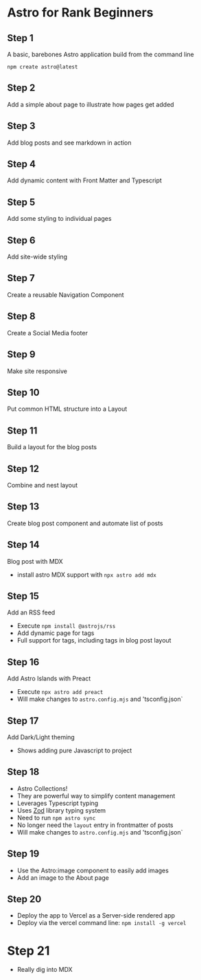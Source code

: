 # Astro for Rank Beginners

## Step 1

A basic, barebones Astro application build from the command line

`npm create astro@latest`

## Step 2

Add a simple about page to illustrate how pages get added

## Step 3

Add blog posts and see markdown in action

## Step 4

Add dynamic content with Front Matter and Typescript

## Step 5

Add some styling to individual pages

## Step 6

Add site-wide styling

## Step 7

Create a reusable Navigation Component

## Step 8

Create a Social Media footer

## Step 9

Make site responsive

## Step 10

 Put common HTML structure into a Layout

## Step 11

Build a layout for the blog posts

## Step 12

Combine and nest layout

## Step 13

Create blog post component and automate list of posts

## Step 14

Blog post with MDX

* install astro MDX support with `npx astro add mdx`

## Step 15

Add an RSS feed

* Execute `npm install @astrojs/rss`
* Add dynamic page for tags
* Full support for tags, including tags in blog post layout

## Step 16

Add Astro Islands with Preact

* Execute `npx astro add preact`
* Will make changes to `astro.config.mjs` and 'tsconfig.json`

## Step 17

Add Dark/Light theming

* Shows adding pure Javascript to project

## Step 18

* Astro Collections!
* They are powerful way to simplify content management
* Leverages Typescript typing
* Uses [Zod](https://zod.dev/) library typing system
* Need to run `npm astro sync`
* No longer need the `layout` entry in frontmatter of posts
* Will make changes to `astro.config.mjs` and 'tsconfig.json`

## Step 19

* Use the Astro:image component to easily add images
* Add an image to the About page

## Step 20

* Deploy the app to Vercel as a Server-side rendered app
* Deploy via the vercel command line: `npm install -g vercel`

# Step 21

* Really dig into MDX